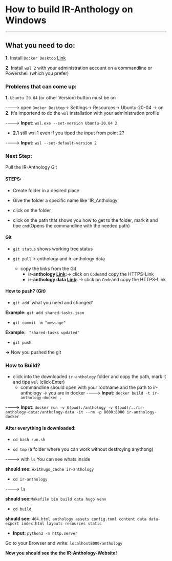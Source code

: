 # __How to build IR-Anthology on Windows__

  

___

  

## __What you need to do:__

__1.__ Install `Docker Desktop` [Link](https://www.docker.com/products/docker-desktop/)

__2.__ Install `wsl 2` with your administration account on a commandline or Powershell (which you prefer)

### __Problems that can come up:__

__1.__  `Ubuntu 20.04` (or other Version) button must be on

----> open `Docker Desktop`-> Settings-> Resources-> Ubuntu-20-04 -> on
  __2.__ It's importend to do the `wsl` installation with your administration profile

----> __Input:__  ```wsl.exe --set-version Ubuntu-20.04 2```

*  __2.1__ still wsl 1 even if you tiped the input from point 2?

----> __Input:__  ```wsl --set-default-version 2```

  

### **Next Step:**

Pull the IR-Anthology Git

  

#### __STEPS:__

* Create folder in a desired place

* Give the folder a specific name like 'IR_Anthology'

* click on the folder

* click on the path that shows you how to get to the folder, mark it and tipe `cmd`(Opens the commandline with the needed path)

#### __Git__

*  `git status` shows working tree status

*  `git pull` ir-anthology and ir-anthology data 
	* copy the links from the Git
		* __ir-anthology [Link](https://github.com/ir-anthology/ir-anthology):__-> click on `Code`and copy the HTTPS-Link
		* __ir-anthology data [Link](https://github.com/ir-anthology/ir-anthology-data):__ -> click on `Code`and copy the HTTPS-Link

  

#### __How to push? (Git)__

* `git add` 'what you need and changed'

__Example:__ ```git add shared-tasks.json```

* `git commit -m "message"`

__Example:__ ``` "shared-tasks updated"```

* `git push`

__->__ Now you pushed the git

  

### __How to Build?__

+ click into the downloaded `ir-anthology` folder and copy the path, mark it and tipe `wsl` (click Enter) 
	+ commandline should open with your rootname and the path to ir-anthology -> you are in docker
----> __Input:__ ```docker build -t ir-anthology-docker .```

----> __Input:__  ```docker run -v $(pwd):/anthology -v $(pwd)/../ir-anthology-data:/anthology-data -it --rm -p 8000:8000 ir-anthology-docker```

  

#### __After everything is downloaded:__

* ```cd bash run.sh ```

*  ```cd tmp``` (a folder where you can work without destroying anythong)

----> with ```ls``` You can see whats inside

__should see:__ ```exithugo_cache ir-anthology```

*  ```cd ir-anthology```

----> ```ls```

__should see:__```Makefile bin build data hugo venv```

*  ```cd build ```

__should see:__ ```404.html anthology assets config.toml content data data-export index.html layouts resources static```

-  __Input:__  ```python3 -m http.server```

  

Go to your Browser and write: `localhost8000/anthology`

  

__Now you should see the the IR-Anthology-Website!__

    